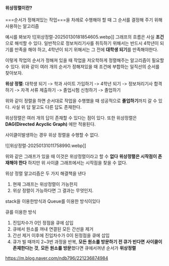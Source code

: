 #### 위상정렬이란?
===순서가 정해져있는 작업===을 차례로 수행해야 할 때 그 순서를 결정해 주기 위해 사용하는 알고리즘

예시를 봐보자
![[위상정렬-20250130181854605.webp]]
그래프의 흐름은 사실 **조건**으로 해석할 수 있다.
일반적으로 정보처리기사를 취득하기 위해서는 반드시 4학년이 되기를 만족을 해야 하고, 4학년이 되기 위해서는 그 전에 **대학생 되기**를 만족해야한다.

이렇게 작업의 순서가 정해져 있을 때 작업을 저오학하게 정렬해주는 알고리즘이 필요할 수 있다.
위와 같이 여러 개의 순서가 정해져있을 때 조건에 부합하는 일직선의 순서를 찾아보자.

**위상 정렬**: 대학생 되기 -> 학과 사이트 가입하기 -> 4학년 되기 -> 정보처리기사 합격하기 -> 자격 서류 제출하기 -> 졸업시험 신청하기 -> 졸업하기

위와 같이 정렬을 하면 순서대로 작업을 수행했을 때 성공적으로 **졸업하기**까지 갈 수 있다. 사실 위 답 말고도 다른 답도 존재한다.


위상정렬은 여러 개의 답이 존재할 수 있다는 점이 있다.
또한 위상정렬은 **DAG(Directed Acyclic Graph)** 에만 적용된다. 

사이클이발생하는 경우 위상 정렬을 수행할 수 없다.

![[위상정렬-20250131011758990.webp]]

위와 같은 그래프가 있을 때 이것은 위상정렬이라고 할 수 **없다** 
**위상정렬은 시작점이 존재해야 한다**
하지만 위 사이클 그래프에서는 시작점을 찾을 수 없다.

위상 정렬 알고리즘은 두 가지 해결책을 낸다
1. 현재 그래프는 위상정렬이 가능한지
2. 위상 정렬이 가능하다면 그 결과는 무엇인지.

stack을 이용한방식과 Queue를 이용한 방식이있다

큐를 이용한 방식
1. 진입차수가 0인 정점을 큐에 삽입
2. 큐에서 원소를 꺼내 연결된 모든 간선을 제거
3. 간선 제거 이후에 진입차수가 0이 된정점을 큐에 삽입
4. 큐가 빌 때까지 2~3번 과정을 반복, **모든 원소를 방문하기 전 큐가 빈다면** **사이클이 존재한다는 것**, **모든 원소를 방문**했다면 큐에서꺼낸 순서가 **위상정렬**  

https://m.blog.naver.com/ndb796/221236874984